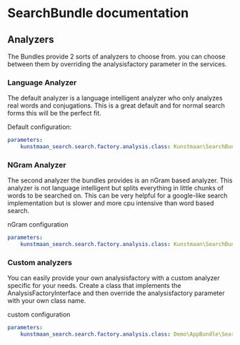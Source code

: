 # SearchBundle documentation

## Analyzers

The Bundles provide 2 sorts of analyzers to choose from. you can choose between
them by overriding the analysisfactory parameter in the services.

### Language Analyzer

The default analyzer is a language intelligent analyzer who only analyzes real
words and conjugations. This is a great default and for normal search forms
this will be the perfect fit.

Default configuration:
```YAML
parameters:
    kunstmaan_search.search.factory.analysis.class: Kunstmaan\SearchBundle\Search\LanguageAnalysisFactory
```

### NGram Analyzer

The second analyzer the bundles provides is an nGram based analyzer. This
analyzer is not language intelligent but splits everything in little chunks of
words to be searched on. This can be very helpful for a google-like search
implementation but is slower and more cpu intensive than word based search.

nGram configuration
```YAML
parameters:
    kunstmaan_search.search.factory.analysis.class: Kunstmaan\SearchBundle\Search\NGramAnalysisFactory
```

### Custom analyzers

You can easily provide your own analysisfactory with a custom analyzer
specific for your needs. Create a class that implements the
AnalysisFactoryInterface and then override the analysisfactory parameter with
your own class name.

custom configuration
```YAML
parameters:
    kunstmaan_search.search.factory.analysis.class: Demo\AppBundle\Search\CustomAnalysisFactory
```
